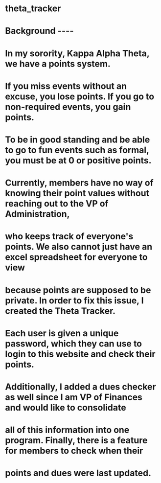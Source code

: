 # theta_tracker

# Background ----
# In my sorority, Kappa Alpha Theta, we have a points system. 
# If you miss events without an excuse, you lose points. If you go to non-required events, you gain points.
# To be in good standing and be able to go to fun events such as formal, you must be at 0 or positive points.
# Currently, members have no way of knowing their point values without reaching out to the VP of Administration,
# who keeps track of everyone's points. We also cannot just have an excel spreadsheet for everyone to view
# because points are supposed to be private. In order to fix this issue, I created the Theta Tracker.
# Each user is given a unique password, which they can use to login to this website and check their points.
# Additionally, I added a dues checker as well since I am VP of Finances and would like to consolidate
# all of this information into one program. Finally, there is a feature for members to check when their
# points and dues were last updated.

